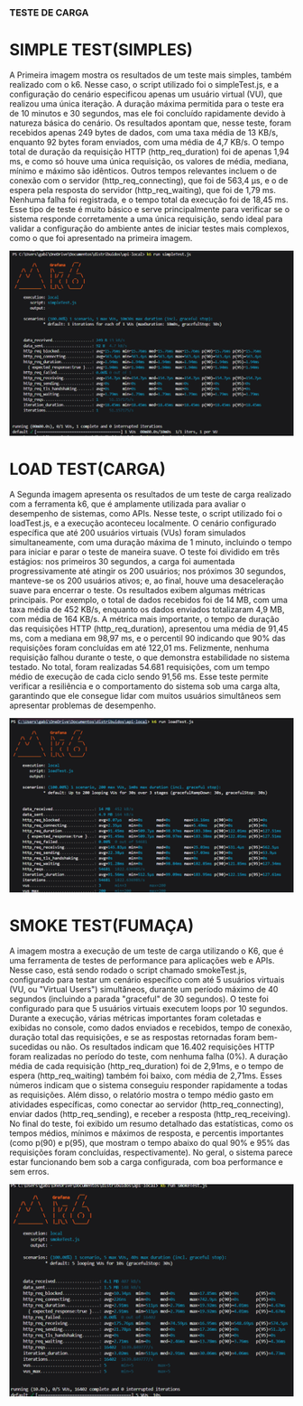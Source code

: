 ### TESTE DE CARGA


# SIMPLE TEST(SIMPLES)

A Primeira imagem mostra os resultados de um teste mais simples, também realizado com o k6. Nesse caso, o script utilizado foi o simpleTest.js, e a configuração do cenário especificou apenas um usuário virtual (VU), que realizou uma única iteração. A duração máxima permitida para o teste era de 10 minutos e 30 segundos, mas ele foi concluído rapidamente devido à natureza básica do cenário.
Os resultados apontam que, nesse teste, foram recebidos apenas 249 bytes de dados, com uma taxa média de 13 KB/s, enquanto 92 bytes foram enviados, com uma média de 4,7 KB/s. O tempo total de duração da requisição HTTP (http_req_duration) foi de apenas 1,94 ms, e como só houve uma única requisição, os valores de média, mediana, mínimo e máximo são idênticos. Outros tempos relevantes incluem o de conexão com o servidor (http_req_connecting), que foi de 563,4 µs, e o de espera pela resposta do servidor (http_req_waiting), que foi de 1,79 ms. Nenhuma falha foi registrada, e o tempo total da execução foi de 18,45 ms.
Esse tipo de teste é muito básico e serve principalmente para verificar se o sistema responde corretamente a uma única requisição, sendo ideal para validar a configuração do ambiente antes de iniciar testes mais complexos, como o que foi apresentado na primeira imagem.

![Imagem 1](img3.png)


# LOAD TEST(CARGA)

A Segunda imagem apresenta os resultados de um teste de carga realizado com a ferramenta k6, que é amplamente utilizada para avaliar o desempenho de sistemas, como APIs. Nesse teste, o script utilizado foi o loadTest.js, e a execução aconteceu localmente. O cenário configurado específica que até 200 usuários virtuais (VUs) foram simulados simultaneamente, com uma duração máxima de 1 minuto, incluindo o tempo para iniciar e parar o teste de maneira suave. O teste foi dividido em três estágios: nos primeiros 30 segundos, a carga foi aumentada progressivamente até atingir os 200 usuários; nos próximos 30 segundos, manteve-se os 200 usuários ativos; e, ao final, houve uma desaceleração suave para encerrar o teste.
Os resultados exibem algumas métricas principais. Por exemplo, o total de dados recebidos foi de 14 MB, com uma taxa média de 452 KB/s, enquanto os dados enviados totalizaram 4,9 MB, com média de 164 KB/s. A métrica mais importante, o tempo de duração das requisições HTTP (http_req_duration), apresentou uma média de 91,45 ms, com a mediana em 98,97 ms, e o percentil 90 indicando que 90% das requisições foram concluídas em até 122,01 ms. Felizmente, nenhuma requisição falhou durante o teste, o que demonstra estabilidade no sistema testado. No total, foram realizadas 54.681 requisições, com um tempo médio de execução de cada ciclo sendo 91,56 ms.
Esse teste permite verificar a resiliência e o comportamento do sistema sob uma carga alta, garantindo que ele consegue lidar com muitos usuários simultâneos sem apresentar problemas de desempenho.

![imagem 2](img2.png)


# SMOKE TEST(FUMAÇA)


A imagem mostra a execução de um teste de carga utilizando o K6, que é uma ferramenta de testes de performance para aplicações web e APIs. Nesse caso, está sendo rodado o script chamado smokeTest.js, configurado para testar um cenário específico com até 5 usuários virtuais (VU, ou "Virtual Users") simultâneos, durante um período máximo de 40 segundos (incluindo a parada "graceful" de 30 segundos).
O teste foi configurado para que 5 usuários virtuais executem loops por 10 segundos. Durante a execução, várias métricas importantes foram coletadas e exibidas no console, como dados enviados e recebidos, tempo de conexão, duração total das requisições, e se as respostas retornadas foram bem-sucedidas ou não.
Os resultados indicam que 16.402 requisições HTTP foram realizadas no período do teste, com nenhuma falha (0%). A duração média de cada requisição (http_req_duration) foi de 2,91ms, e o tempo de espera (http_req_waiting) também foi baixo, com média de 2,71ms. Esses números indicam que o sistema conseguiu responder rapidamente a todas as requisições. Além disso, o relatório mostra o tempo médio gasto em atividades específicas, como conectar ao servidor (http_req_connecting), enviar dados (http_req_sending), e receber a resposta (http_req_receiving).
No final do teste, foi exibido um resumo detalhado das estatísticas, como os tempos médios, mínimos e máximos de resposta, e percentis importantes (como p(90) e p(95), que mostram o tempo abaixo do qual 90% e 95% das requisições foram concluídas, respectivamente). No geral, o sistema parece estar funcionando bem sob a carga configurada, com boa performance e sem erros.

![Imagem 3](img1.png)


